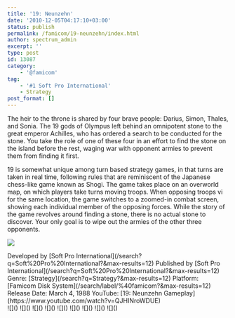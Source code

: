 ```yaml
---
title: '19: Neunzehn'
date: '2010-12-05T04:17:10+03:00'
status: publish
permalink: /famicom/19-neunzehn/index.html
author: spectrum_admin
excerpt: ''
type: post
id: 13087
category:
    - '@famicom'
tag:
    - '#1 Soft Pro International'
    - Strategy
post_format: []
---
```

The heir to the throne is shared by four brave people: Darius, Simon, Thales, and Sonia. The 19 gods of Olympus left behind an omnipotent stone to the great emperor Achilles, who has ordered a search to be conducted for the stone. You take the role of one of these four in an effort to find the stone on the island before the rest, waging war with opponent armies to prevent them from finding it first.

19 is somewhat unique among turn based strategy games, in that turns are taken in real time, following rules that are reminiscent of the Japanese chess-like game known as Shogi. The game takes place on an overworld map, on which players take turns moving troops. When opposing troops vi for the same location, the game switches to a zoomed-in combat screen, showing each individual member of the opposing forces. While the story of the game revolves around finding a stone, there is no actual stone to discover. Your only goal is to wipe out the armies of the other three opponents.

![](https://wsrv.nl/?url=https://images.launchbox-app.com/148d6e91-72c6-40d3-be9a-53b1a1093321.jpg&output=webp&maxage=1d)

<div class="game-info">Developed by [Soft Pro International](/search?q=Soft%20Pro%20International?&max-results=12)  
Published by [Soft Pro International](/search?q=Soft%20Pro%20International?&max-results=12)  
Genre: [Strategy](/search?q=Strategy?&max-results=12)  
Platform: [Famicom Disk System](/search/label/%40famicom?&amp;max-results=12)  
Release Date: March 4, 1988  
YouTube: [19: Neunzehn Gameplay](https://www.youtube.com/watch?v=QJHINroWDUE)</div><div class="game-media">![]() ![]() ![]() ![]() ![]() ![]() ![]() ![]() ![]()</div>